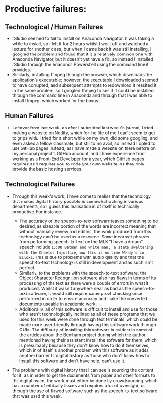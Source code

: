 # Productive failures:
## Technological / Human Failures
- rStudio seemed to fail to install on Anaconda Navigator. It was taking a while to install, so I left it for 2 hours whilst I went off and watched a lecture for another class, but when I came back it was still installing, I googled the problem and found that it is a relatively common one with Anaconda Navigator, but it doesn't yet have a fix, so instead I installed rStudio through the Anaconda Powershell using the command line it provides.
- Similarly, installing ffmpeg through the browser, which downloads the application's executable; however, the executable I downloaded seemed to have corrupted, and subsequent attempts to redownload it resulted it in the same problem, so I googled ffmpeg to see if it could be installed through the command line in Anaconda and through that I was able to install ffmpeg, which worked for the bonus.
## Human Failures
- Leftover from last week, as after I submitted last week's journal, I tried making a website on Netlify, which for the life of me I can't seem to get to grips with. I tried for a short while on my own, did some googling, and even asked a fellow classmate, but still to no avail, so instead I opted to use GitHub pages instead, as I have made a website on there before on my personal project's GitHub account, and I have experience from working as a Front-End Developer for a year, which GitHub pages requires as it requires you to code your own website, as they only provide the basic hosting services.
## Technological Failures
- Through this week's work, I have come to realise that the technology that makes digital history possible is somewhat lacking in various departments, so I guess this realisation in of itself is technically productive. For instance...
  - The accuracy of the speech-to-text software leaves something to be desired, as sizeable portion of the words are incorrect meaning that without manually review and editing, the work produced from this technology can't be used as a resource. Some incorrect phrases from performing speech-to-text on the MLK "I have a dream" speech include `16:00 Batman and white man` , ` a state sweltering with the Cheetos Injustice`, `now this is no time Wendy's in Biloxi`. This is due to problems with audio quality and that the speech-to-text technology is still in development and as such isn't perfect.
  - Similarly, to the problems with the speech-to-text software, the Object Character Recognition software also has flaws in terms of its processing of the text as there were a couple of errors in what it produced. Whilst it wasn't anywhere near as bad as the speech-to-text software, it would still require some proof checking once performed in order to ensure accuracy and make the converted documents useable in academic work. 
  - Additionally, all of this software is difficult to install and use for those who aren't technologically inclined as all of these programs that we used for this week were done through text terminals, which could be made more user-friendly through having this software work through GUIs. The difficulty of installing this software is evident in some of the articles about the Bentham project during which the author mentioned having their assistant install the software for them, which is presumably because they don't know how to do it themselves, which in of itself is another problem with this software as it adds another barrier to digital history as those who don't know how to install this software and don't have help, can't use it. 
  
 - The problems with digital history that I can see is sourcing the content for it, as in order to get the documents from paper and other formats to the digital realm, the work must either be done by crowdsourcing, which has a number of ethically issues and requires a lot of oversight, or through the use of flawed software such as the speech-to-text software that was used this week.
